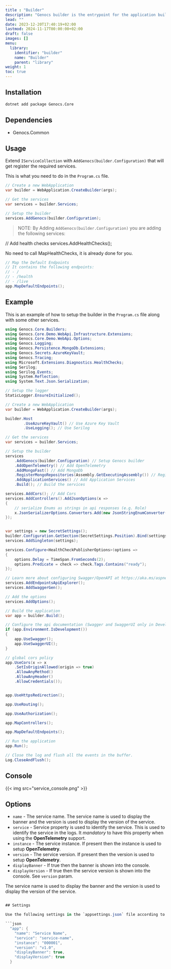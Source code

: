```yaml
---
title : "Builder"
description: "Genocs builder is the entrypoint for the application builder."
lead: ""
date: 2023-12-20T17:40:19+02:00
lastmod: 2024-11-17T00:00:00+02:00
draft: false
images: []
menu:
  library:
    identifier: "builder"
    name: "Builder"
    parent: "library"
weight: 1
toc: true
---
```


## Installation

``` bash
dotnet add package Genocs.Core
```

## Dependencies

- Genocs.Common

## Usage

Extend `IServiceCollection` with `AddGenocs(builder.Configuration)` that will get register the required services.

This is what you need to do in the `Program.cs` file.

```csharp
// Create a new WebApplication
var builder = WebApplication.CreateBuilder(args);

// Get the services
var services = builder.Services;

// Setup the builder
services.AddGenocs(builder.Configuration);
```


> NOTE: By Adding `AddGenocs(builder.Configuration)` you are adding the following services:

// Add health checks
services.AddHealthChecks();

No need to call MapHealthChecks, it is already done for you.


```csharp
// Map the Default Endpoints
// It contains the following endpoints:
// - /
// - /health
// - /live
app.MapDefaultEndpoints();
```



## Example

This is an example of how to setup the builder in the `Program.cs` file along with some other services.

```csharp
using Genocs.Core.Builders;
using Genocs.Core.Demo.WebApi.Infrastructure.Extensions;
using Genocs.Core.Demo.WebApi.Options;
using Genocs.Logging;
using Genocs.Persistence.MongoDb.Extensions;
using Genocs.Secrets.AzureKeyVault;
using Genocs.Tracing;
using Microsoft.Extensions.Diagnostics.HealthChecks;
using Serilog;
using Serilog.Events;
using System.Reflection;
using System.Text.Json.Serialization;

// Setup the logger
StaticLogger.EnsureInitialized();

// Create a new WebApplication
var builder = WebApplication.CreateBuilder(args);

builder.Host
        .UseAzureKeyVault() // Use Azure Key Vault
        .UseLogging(); // Use Serilog

// Get the services
var services = builder.Services;

// Setup the builder
services
    .AddGenocs(builder.Configuration) // Setup Genocs builder
    .AddOpenTelemetry() // Add OpenTelemetry
    .AddMongoFast() // Add MongoDb
    .RegisterMongoRepositories(Assembly.GetExecutingAssembly()) // Register MongoDb Repositories
    .AddApplicationServices() // Add Application Services
    .Build(); // Build the services

services.AddCors(); // Add Cors
services.AddControllers().AddJsonOptions(x =>
{
    // serialize Enums as strings in api responses (e.g. Role)
    x.JsonSerializerOptions.Converters.Add(new JsonStringEnumConverter());
});


var settings = new SecretSettings();
builder.Configuration.GetSection(SecretSettings.Position).Bind(settings);
services.AddSingleton(settings);

services.Configure<HealthCheckPublisherOptions>(options =>
{
    options.Delay = TimeSpan.FromSeconds(2);
    options.Predicate = check => check.Tags.Contains("ready");
});

// Learn more about configuring Swagger/OpenAPI at https://aka.ms/aspnetcore/swashbuckle
services.AddEndpointsApiExplorer();
services.AddSwaggerGen();

// Add the options
services.AddOptions();

// Build the application
var app = builder.Build();

// Configure the api documentation (Swagger and SwaggerUI only in Development environment)
if (app.Environment.IsDevelopment())
{
    app.UseSwagger();
    app.UseSwaggerUI();
}

// global cors policy
app.UseCors(x => x
    .SetIsOriginAllowed(origin => true)
    .AllowAnyMethod()
    .AllowAnyHeader()
    .AllowCredentials());


app.UseHttpsRedirection();

app.UseRouting();

app.UseAuthorization();

app.MapControllers();

app.MapDefaultEndpoints();

// Run the application
app.Run();

// Close the log and flush all the events in the buffer.
Log.CloseAndFlush();
```

## Console

{{< img src="service_console.png" >}}


## Options

- `name` - The service name. The service name is used to display the banner and the version is used to display the version of the service.
- `service` - Service property is used to identify the service. This is used to identify the service in the logs. It *mandatory* to have this property when using the **OpenTelemetry** support.  
- `instance` - The service instance. If present then the instance is used to setup **OpenTelemetry**.
- `version` - The service version. If present then the version is used to setup **OpenTelemetry**.
- `displayBanner` - If true then the banner is shown into the console.
- `displayVersion` - If true then the service version is shown into the console. See `version` param.


The service name is used to display the banner and the version is used to display the version of the service.

```csharp

## Settings

Use the following settings in the `appsettings.json` file according to your needs.

```json
  "app": {
    "name": "Service Name",
    "service": "service-name",
    "instance": "000001",
    "version": "v1.0",
    "displayBanner": true,
    "displayVersion": true
  }
```
